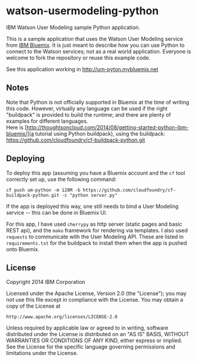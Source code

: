 # watson-usermodeling-python

IBM Watson User Modeling sample Python application.

This is a sample application that uses the Watson User Modeling service from [IBM Bluemix](http://bluemix.net).
It is just meant to describe how you can use Python to connect to the Watson services; not as a real world
application. Everyone is welcome to fork the repository or reuse this example code.

See this application working in http://um-pyton.mybluemix.net

## Notes

Note that Python is not officially supported in Bluemix at the time of writing this code.
However, virtually any language can be used if the right "buildpack" is provided to build the runtime;
and there are plenty of examples for different languages.  
Here is [http://thoughtsoncloud.com/2014/08/getting-started-python-ibm-bluemix/](a tutorial using Python buildpack), using the buildpack: https://github.com/cloudfoundry/cf-buildpack-python.git

## Deploying

To deploy this app (assuming you have a Bluemix account and the `cf` tool correctly set up, use the following command:
```
cf push um-python -m 128M -b https://github.com/cloudfoundry/cf-buildpack-python.git -c "python server.py"
```
If the app is deployed this way, one still needs to bind a User Modeling service -- this can be done in Bluemix UI.

For this app, I have used `cherrypy` as http server (static pages and basic REST api), and the `mako` framework for rendering via templates. I also used `requests` to communicate with the User Modeling API. These are listed in `requirements.txt` for the buildpack to install them when the app is pushed onto Bluemix.

## License

Copyright 2014 IBM Corporation

Licensed under the Apache License, Version 2.0 (the "License");
you may not use this file except in compliance with the License.
You may obtain a copy of the License at

    http://www.apache.org/licenses/LICENSE-2.0

Unless required by applicable law or agreed to in writing, software
distributed under the License is distributed on an "AS IS" BASIS,
WITHOUT WARRANTIES OR CONDITIONS OF ANY KIND, either express or implied.
See the License for the specific language governing permissions and
limitations under the License.



